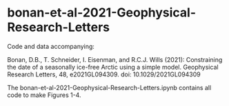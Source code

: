 # bonan-et-al-2021-Geophysical-Research-Letters

Code and data accompanying:
  
  Bonan, D.B., T. Schneider, I. Eisenman, and R.C.J. Wills (2021): Constraining the date of a seasonally ice-free Arctic using a simple model. Geophysical Research Letters, 48, e2021GL094309. doi: 10.1029/2021GL094309

The bonan-et-al-2021-Geophysical-Research-Letters.ipynb contains all code to make Figures 1-4.
